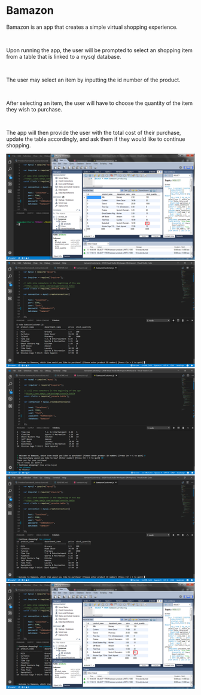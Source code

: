 # Bamazon

Bamazon is an app that creates a simple virtual shopping experience.

<br/>

Upon running the app, the user will be prompted to select an shopping item from a table that is linked to a mysql database.

<br/>

The user may select an item by inputting the id number of the product. 

<br/>

After selecting an item, the user will have to choose the quantity of the item they wish to purchase.

<br/>

The app will then provide the user with the total cost of their purchase, update the table accordingly, and ask them if they would like to continue shopping. 

![Bamazon 1](Images/Bamazon-1.png)
![Bamazon 2](Images/Bamazon-2.png)
![Bamazon 3](Images/Bamazon-3.png)
![Bamazon 4](Images/Bamazon-4.png)
![Bamazon 5](Images/Bamazon-5.png)


